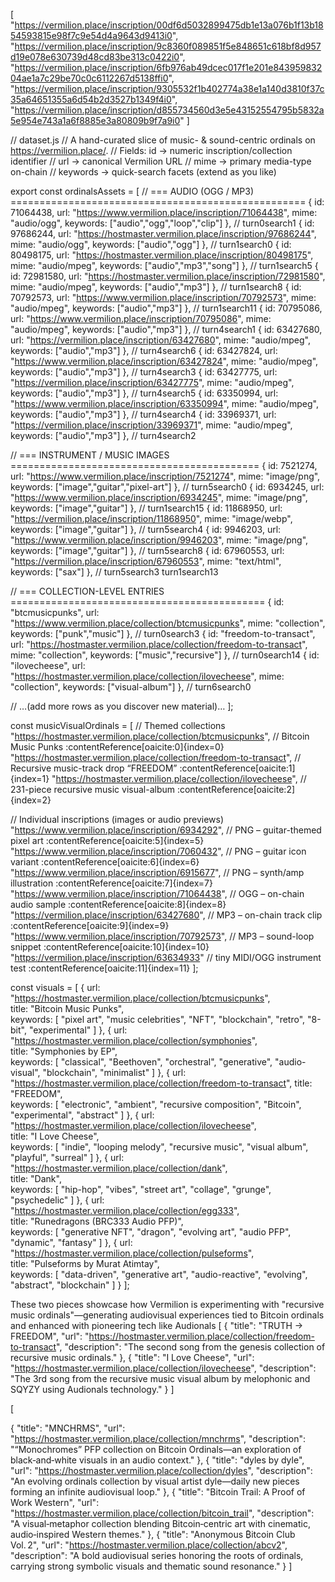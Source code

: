 [
  "https://vermilion.place/inscription/00df6d5032899475db1e13a076b1f13b1854593815e98f7c9e54d4a9643d9413i0",
  "https://vermilion.place/inscription/9c8360f089851f5e848651c618bf8d957d19e078e630739d48cd83be313c0422i0",
  "https://vermilion.place/inscription/6fb976ab49dcec017f1e201e84395983204ae1a7c29be70c0c6112267d5138ffi0",
  "https://vermilion.place/inscription/9305532f1b402774a38e1a140d3810f37c35a64651355a6d54b2d3527b1349f4i0",
  "https://vermilion.place/inscription/d855734560d3e5e43152554795b5832a5e954e743a1a6f8885e3a80809b9f7a9i0"
]

// dataset.js
// A hand-curated slice of music- & sound-centric ordinals on https://vermilion.place/.
// Fields:  id → numeric inscription/collection identifier
//          url → canonical Vermilion URL
//          mime → primary media-type on-chain
//          keywords → quick-search facets (extend as you like)

export const ordinalsAssets = [
  // === AUDIO (OGG / MP3) ===================================================
  { id: 71064438, url: "https://www.vermilion.place/inscription/71064438", mime: "audio/ogg",  keywords: ["audio","ogg","loop","clip"] }, // turn0search1
  { id: 97686244, url: "https://hostmaster.vermilion.place/inscription/97686244", mime: "audio/ogg",  keywords: ["audio","ogg"] },         // turn1search0
  { id: 80498175, url: "https://hostmaster.vermilion.place/inscription/80498175", mime: "audio/mpeg", keywords: ["audio","mp3","song"] }, // turn1search5
  { id: 72981580, url: "https://hostmaster.vermilion.place/inscription/72981580", mime: "audio/mpeg", keywords: ["audio","mp3"] },        // turn1search8
  { id: 70792573, url: "https://www.vermilion.place/inscription/70792573",   mime: "audio/mpeg", keywords: ["audio","mp3"] },             // turn1search11
  { id: 70795086, url: "https://www.vermilion.place/inscription/70795086",   mime: "audio/mpeg", keywords: ["audio","mp3"] },             // turn4search1
  { id: 63427680, url: "https://vermilion.place/inscription/63427680",       mime: "audio/mpeg", keywords: ["audio","mp3"] },             // turn4search6
  { id: 63427824, url: "https://www.vermilion.place/inscription/63427824",   mime: "audio/mpeg", keywords: ["audio","mp3"] },             // turn4search3
  { id: 63427775, url: "https://vermilion.place/inscription/63427775",       mime: "audio/mpeg", keywords: ["audio","mp3"] },             // turn4search5
  { id: 63350994, url: "https://www.vermilion.place/inscription/63350994",   mime: "audio/mpeg", keywords: ["audio","mp3"] },             // turn4search4
  { id: 33969371, url: "https://vermilion.place/inscription/33969371",       mime: "audio/mpeg", keywords: ["audio","mp3"] },             // turn4search2

  // === INSTRUMENT / MUSIC IMAGES ===========================================
  { id: 7521274,  url: "https://www.vermilion.place/inscription/7521274",    mime: "image/png",  keywords: ["image","guitar","pixel-art"] }, // turn5search0
  { id: 6934245,  url: "https://www.vermilion.place/inscription/6934245",    mime: "image/png",  keywords: ["image","guitar"] },             // turn1search15
  { id: 11868950, url: "https://vermilion.place/inscription/11868950",       mime: "image/webp", keywords: ["image","guitar"] },             // turn5search4
  { id: 9946203,  url: "https://www.vermilion.place/inscription/9946203",    mime: "image/png",  keywords: ["image","guitar"] },             // turn5search8
  { id: 67960553, url: "https://vermilion.place/inscription/67960553",       mime: "text/html",  keywords: ["sax"] },                        // turn5search3
turn1search13

  // === COLLECTION-LEVEL ENTRIES ============================================
  { id: "btcmusicpunks",   url: "https://www.vermilion.place/collection/btcmusicpunks",   mime: "collection", keywords: ["punk","music"] },  // turn0search3
  { id: "freedom-to-transact", url: "https://hostmaster.vermilion.place/collection/freedom-to-transact", mime: "collection", keywords: ["music","recursive"] }, // turn0search14
  { id: "ilovecheese",     url: "https://hostmaster.vermilion.place/collection/ilovecheese", mime: "collection", keywords: ["visual-album"] }, // turn6search0

  // …(add more rows as you discover new material)…
];



const musicVisualOrdinals = [
  // Themed collections
  "https://hostmaster.vermilion.place/collection/btcmusicpunks",      // Bitcoin Music Punks :contentReference[oaicite:0]{index=0}
  "https://hostmaster.vermilion.place/collection/freedom-to-transact", // Recursive music-track drop “FREEDOM” :contentReference[oaicite:1]{index=1}
  "https://hostmaster.vermilion.place/collection/ilovecheese",         // 231-piece recursive music visual-album :contentReference[oaicite:2]{index=2}

  // Individual inscriptions (images or audio previews)
  "https://www.vermilion.place/inscription/6934292",  // PNG – guitar-themed pixel art :contentReference[oaicite:5]{index=5}
  "https://www.vermilion.place/inscription/7060432",  // PNG – guitar icon variant :contentReference[oaicite:6]{index=6}
  "https://www.vermilion.place/inscription/6915677",  // PNG – synth/amp illustration :contentReference[oaicite:7]{index=7}
  "https://www.vermilion.place/inscription/71064438", // OGG – on-chain audio sample :contentReference[oaicite:8]{index=8}
  "https://vermilion.place/inscription/63427680",     // MP3 – on-chain track clip :contentReference[oaicite:9]{index=9}
  "https://www.vermilion.place/inscription/70792573", // MP3 – sound-loop snippet :contentReference[oaicite:10]{index=10}
  "https://vermilion.place/inscription/63634933"      // tiny MIDI/OGG instrument test :contentReference[oaicite:11]{index=11}
];



<!-- const visuals = [
  "https://hostmaster.vermilion.place/collection/btcmusicpunks",         // Bitcoin Music Punks :contentReference[oaicite:0]{index=0}
  "https://hostmaster.vermilion.place/collection/freedom-to-transact",    // FREEDOM :contentReference[oaicite:1]{index=1}
  "https://hostmaster.vermilion.place/collection/ilovecheese",           // I Love Cheese :contentReference[oaicite:2]{index=2}
  "https://hostmaster.vermilion.place/collection/symphonies",            // Symphonies by EP :contentReference[oaicite:3]{index=3} 
  "https://hostmaster.vermilion.place/collection/dank",                  // Dank :contentReference[oaicite:4]{index=4} - Pretty cool art with indie rock samples - compressed
  "https://hostmaster.vermilion.place/content/bc3c3d715c6c1412fc8e33c26017afeb86b191d0f8613c9d48e2e3650da969b5i1", // Arrangements :contentReference[oaicite:5]{index=5} - Kind of cool - poen with written visual
  "https://hostmaster.vermilion.place/collection/pulseforms"             // Pulseforms by Murat Atimtay :contentReference[oaicite:6]{index=6}
]; - Super Cool - These will work really well in the HUD -->

const visuals = [
  {
    url: "https://hostmaster.vermilion.place/collection/btcmusicpunks",      
    title: "Bitcoin Music Punks",                                            
    keywords: [
      "pixel art", "music celebrities", "NFT", "blockchain", 
      "retro", "8-bit", "experimental"
    ]
  },
  {
    url: "https://hostmaster.vermilion.place/collection/symphonies",         
    title: "Symphonies by EP",                                               
    keywords: [
      "classical", "Beethoven", "orchestral", "generative", 
      "audio-visual", "blockchain", "minimalist"
    ]
  },
  {
    url: "https://hostmaster.vermilion.place/collection/freedom-to-transact",
    title: "FREEDOM",                                                        
    keywords: [
      "electronic", "ambient", "recursive composition", 
      "Bitcoin", "experimental", "abstract"
    ]
  },
  {
    url: "https://hostmaster.vermilion.place/collection/ilovecheese",        
    title: "I Love Cheese",                                                   
    keywords: [
      "indie", "looping melody", "recursive music", "visual album", 
      "playful", "surreal"
    ]
  },
  {
    url: "https://hostmaster.vermilion.place/collection/dank",               
    title: "Dank",                                                         
    keywords: [
      "hip-hop", "vibes", "street art", "collage", 
      "grunge", "psychedelic"
    ]
  },
  {
    url: "https://hostmaster.vermilion.place/collection/egg333",             
    title: "Runedragons (BRC333 Audio PFP)",                                 
    keywords: [
      "generative NFT", "dragon", "evolving art", "audio PFP", 
      "dynamic", "fantasy"
    ]
  },
  {
    url: "https://hostmaster.vermilion.place/collection/pulseforms",         
    title: "Pulseforms by Murat Atimtay",                                     
    keywords: [
      "data-driven", "generative art", "audio-reactive", 
      "evolving", "abstract", "blockchain"
    ]
  }
];



These two pieces showcase how Vermilion is experimenting with "recursive music ordinals"—generating audiovisual experiences tied to Bitcoin ordinals and enhanced with pioneering tech like Audionals
[
  {
    "title": "TRUTH → FREEDOM",
    "url": "https://hostmaster.vermilion.place/collection/freedom-to-transact",
    "description": "The second song from the genesis collection of recursive music ordinals."
  },
  {
    "title": "I Love Cheese",
    "url": "https://hostmaster.vermilion.place/collection/ilovecheese",
    "description": "The 3rd song from the recursive music visual album by melophonic and SQYZY using Audionals technology."
  }
]


[

  {
    "title": "MNCHRMS",
    "url": "https://hostmaster.vermilion.place/collection/mnchrms",
    "description": "“Monochromes” PFP collection on Bitcoin Ordinals—an exploration of black‑and‑white visuals in an audio context."
  },
  {
    "title": "dyles by dyle",
    "url": "https://hostmaster.vermilion.place/collection/dyles",
    "description": "An evolving ordinals collection by visual artist dyle—daily new pieces forming an infinite audiovisual loop."
  },
  {
    "title": "Bitcoin Trail: A Proof of Work Western",
    "url": "https://hostmaster.vermilion.place/collection/bitcoin_trail",
    "description": "A visual‑metaphor collection blending Bitcoin‑centric art with cinematic, audio‑inspired Western themes."
  },
  {
    "title": "Anonymous ₿itcoin Club Vol. 2",
    "url": "https://hostmaster.vermilion.place/collection/abcv2",
    "description": "A bold audiovisual series honoring the roots of ordinals, carrying strong symbolic visuals and thematic sound resonance."
  }
]
